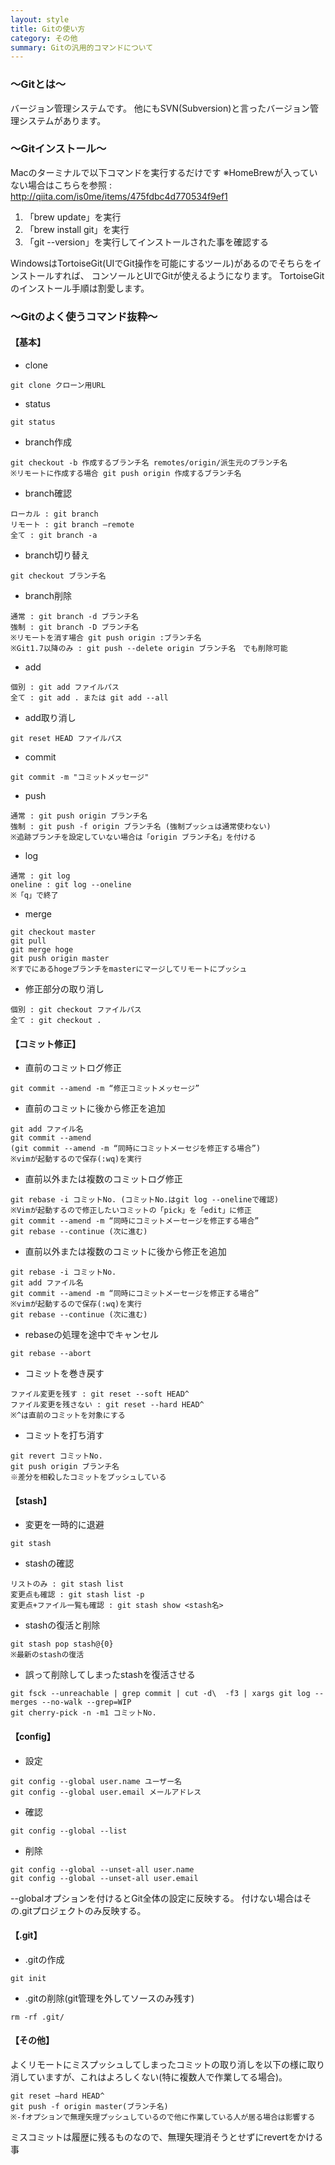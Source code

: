 ```yaml
---
layout: style
title: Gitの使い方
category: その他
summary: Gitの汎用的コマンドについて
---
```


### 〜Gitとは〜
バージョン管理システムです。
他にもSVN(Subversion)と言ったバージョン管理システムがあります。

### 〜Gitインストール〜

Macのターミナルで以下コマンドを実行するだけです
※HomeBrewが入っていない場合はこちらを参照 : http://qiita.com/is0me/items/475fdbc4d770534f9ef1

1. 「brew update」を実行
2. 「brew install git」を実行
3. 「git --version」を実行してインストールされた事を確認する

WindowsはTortoiseGit(UIでGit操作を可能にするツール)があるのでそちらをインストールすれば、
コンソールとUIでGitが使えるようになります。
TortoiseGitのインストール手順は割愛します。

### 〜Gitのよく使うコマンド抜粋〜

#### 【基本】

* clone

```
git clone クローン用URL
```

* status

```
git status
```

* branch作成

```
git checkout -b 作成するブランチ名 remotes/origin/派生元のブランチ名
※リモートに作成する場合 git push origin 作成するブランチ名
```

* branch確認

```
ローカル : git branch
リモート : git branch —remote
全て : git branch -a
```

* branch切り替え

```
git checkout ブランチ名
```

* branch削除

```
通常 : git branch -d ブランチ名
強制 : git branch -D ブランチ名
※リモートを消す場合 git push origin :ブランチ名
※Git1.7以降のみ : git push --delete origin ブランチ名　でも削除可能
```

* add

```
個別 : git add ファイルパス
全て : git add . または git add --all
```

* add取り消し

```
git reset HEAD ファイルパス
```

* commit

```
git commit -m "コミットメッセージ"
```

* push

```
通常 : git push origin ブランチ名
強制 : git push -f origin ブランチ名 (強制プッシュは通常使わない)
※追跡ブランチを設定していない場合は「origin ブランチ名」を付ける
```

* log

```
通常 : git log
oneline : git log --oneline
※「q」で終了
```

* merge

```
git checkout master
git pull
git merge hoge
git push origin master
※すでにあるhogeブランチをmasterにマージしてリモートにプッシュ
```

* 修正部分の取り消し

```
個別 : git checkout ファイルパス
全て : git checkout .
```

#### 【コミット修正】

* 直前のコミットログ修正

```
git commit --amend -m “修正コミットメッセージ”
```

* 直前のコミットに後から修正を追加

```
git add ファイル名
git commit --amend
(git commit --amend -m “同時にコミットメーセジを修正する場合”)
※vimが起動するので保存(:wq)を実行
```

* 直前以外または複数のコミットログ修正

```
git rebase -i コミットNo. (コミットNo.はgit log --onelineで確認)
※Vimが起動するので修正したいコミットの「pick」を「edit」に修正
git commit --amend -m “同時にコミットメーセージを修正する場合”
git rebase --continue (次に進む)
```

* 直前以外または複数のコミットに後から修正を追加

```
git rebase -i コミットNo.
git add ファイル名
git commit --amend -m “同時にコミットメーセージを修正する場合”
※vimが起動するので保存(:wq)を実行
git rebase --continue (次に進む)
```

* rebaseの処理を途中でキャンセル

```
git rebase --abort
```

* コミットを巻き戻す

```
ファイル変更を残す : git reset --soft HEAD^
ファイル変更を残さない : git reset --hard HEAD^
※^は直前のコミットを対象にする
```

* コミットを打ち消す

```
git revert コミットNo.
git push origin ブランチ名
※差分を相殺したコミットをプッシュしている
```

#### 【stash】

* 変更を一時的に退避

```
git stash
```

* stashの確認

```
リストのみ : git stash list
変更点も確認 : git stash list -p
変更点+ファイル一覧も確認 : git stash show <stash名>
```

* stashの復活と削除

```
git stash pop stash@{0}
※最新のstashの復活
```

* 誤って削除してしまったstashを復活させる

```
git fsck --unreachable | grep commit | cut -d\  -f3 | xargs git log --merges --no-walk --grep=WIP
git cherry-pick -n -m1 コミットNo.
```

#### 【config】

* 設定

```
git config --global user.name ユーザー名
git config --global user.email メールアドレス
```

* 確認

```
git config --global --list
```

* 削除

```
git config --global --unset-all user.name
git config --global --unset-all user.email
```

--globalオプションを付けるとGit全体の設定に反映する。
付けない場合はその.gitプロジェクトのみ反映する。

#### 【.git】

* .gitの作成

```
git init
```

* .gitの削除(git管理を外してソースのみ残す)

```
rm -rf .git/
```

#### 【その他】

よくリモートにミスプッシュしてしまったコミットの取り消しを以下の様に取り消していますが、これはよろしくない(特に複数人で作業してる場合)。

```
git reset ―hard HEAD^
git push -f origin master(ブランチ名)
※-fオプションで無理矢理プッシュしているので他に作業している人が居る場合は影響する
```
ミスコミットは履歴に残るものなので、無理矢理消そうとせずにrevertをかける事

